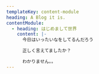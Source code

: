 ```yaml
---
templateKey: content-module
heading: A Blog it is.
contentModule:
  - heading: はじめまして世界
    content: |-
      今日はいったいなをしてるんだろう

      正しく言えてましたか？

      わかりません。。
---
```

